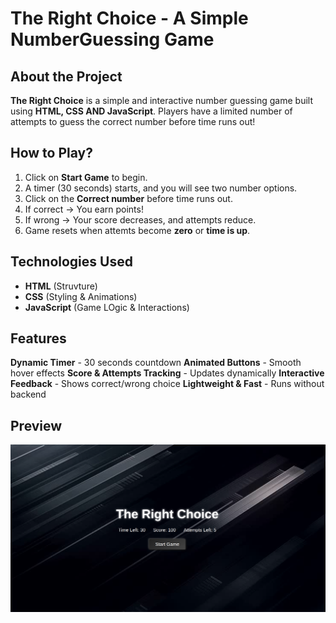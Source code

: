 # The Right Choice - A Simple NumberGuessing Game

## About the Project

**The Right Choice** is a simple and interactive number guessing game built using **HTML, CSS AND JavaScript**. Players have a limited number of attempts to guess the correct number before time runs out!

## How to Play?

1. Click on **Start Game** to begin.
2. A timer (30 seconds) starts, and you will see two number options.
3. Click on the **Correct number** before time runs out.
4. If correct -> You earn points!
5. If wrong -> Your score decreases, and attempts reduce.
6. Game resets when attemts become **zero** or **time is up**.

## Technologies Used

- **HTML** (Struvture)
- **CSS** (Styling & Animations)
- **JavaScript** (Game LOgic & Interactions)

## Features

**Dynamic Timer** - 30 seconds countdown
**Animated Buttons** - Smooth hover effects
**Score & Attempts Tracking** - Updates dynamically
**Interactive Feedback** - Shows correct/wrong choice
**Lightweight & Fast** - Runs without backend

## Preview

![The Right Choice](/image/pic.png)
